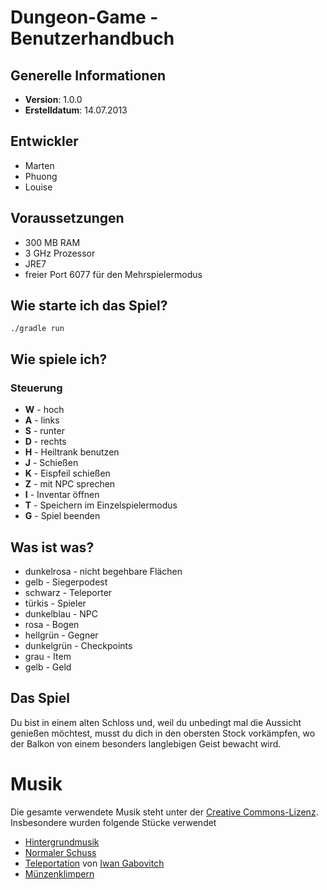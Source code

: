 # Dungeon-Game - Benutzerhandbuch

## Generelle Informationen

- **Version**: 1.0.0
- **Erstelldatum**: 14.07.2013

## Entwickler

- Marten
- Phuong
- Louise


## Voraussetzungen

- 300 MB RAM
- 3 GHz Prozessor
- JRE7
- freier Port 6077 für den Mehrspielermodus


## Wie starte ich das Spiel?

`./gradle run`


## Wie spiele ich?

### Steuerung

- **W** - hoch
- **A** - links
- **S** - runter
- **D** - rechts
- **H** - Heiltrank benutzen
- **J** - Schießen
- **K** - Eispfeil schießen
- **Z** - mit NPC sprechen
- **I** - Inventar öffnen
- **T** - Speichern im Einzelspielermodus
- **G** - Spiel beenden


## Was ist was?

- dunkelrosa - nicht begehbare Flächen
- gelb - Siegerpodest
- schwarz - Teleporter
- türkis - Spieler
- dunkelblau - NPC
- rosa - Bogen
- hellgrün - Gegner
- dunkelgrün - Checkpoints
- grau - Item
- gelb - Geld


## Das Spiel

Du bist in einem alten Schloss und, weil du unbedingt mal die Aussicht genießen möchtest, musst du dich in den obersten Stock vorkämpfen, wo der Balkon von einem besonders langlebigen Geist bewacht wird.


# Musik

Die gesamte verwendete Musik steht unter der [Creative Commons-Lizenz](http://creativecommons.org/licenses/by/3.0/).
Insbesondere wurden folgende Stücke verwendet

- [Hintergrundmusik](http://www.freesound.org/people/suonho/sounds/58962/)
- [Normaler Schuss](http://www.freesound.org/people/jobro/sounds/35686/)
- [Teleportation](http://www.freesound.org/people/qubodup/sounds/174366/) von [Iwan Gabovitch](http://qubodup.net/)
- [Münzenklimpern](http://www.freesound.org/people/monotraum/sounds/162192/)
